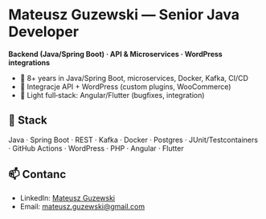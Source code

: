 # Mateusz Guzewski — Senior Java Developer


**Backend (Java/Spring Boot) · API & Microservices · WordPress integrations**


- 💼 8+ years in Java/Spring Boot, microservices, Docker, Kafka, CI/CD
- 🔌 Integracje API + WordPress (custom plugins, WooCommerce)
- 🧩 Light full‑stack: Angular/Flutter (bugfixes, integration)


## 🔧 Stack
Java · Spring Boot · REST · Kafka · Docker · Postgres · JUnit/Testcontainers · GitHub Actions · WordPress · PHP · Angular · Flutter


## 📫 Contanc
- LinkedIn: [Mateusz Guzewski](https://www.linkedin.com/in/mateusz-guzewski-6b9729a2/)
- Email: mateusz.guzewski@gmail.com
